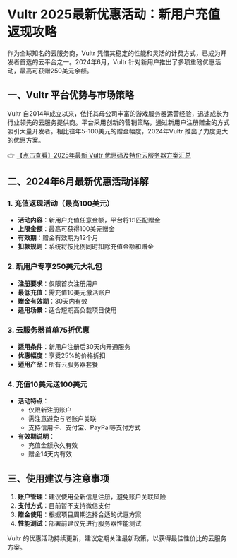 # Vultr 2025最新优惠活动：新用户充值返现攻略

作为全球知名的云服务商，Vultr 凭借其稳定的性能和灵活的计费方式，已成为开发者首选的云平台之一。2024年6月，Vultr 针对新用户推出了多项重磅优惠活动，最高可获赠250美元余额。

## 一、Vultr 平台优势与市场策略

Vultr 自2014年成立以来，依托其母公司丰富的游戏服务器运营经验，迅速成长为行业领先的云服务提供商。平台采用创新的营销策略，通过新用户注册赠金的方式吸引大量开发者。相比往年5-100美元的赠金幅度，2024年Vultr 推出了力度更大的优惠方案。

👉 [【点击查看】2025年最新 Vultr 优惠码及特价云服务器方案汇总](https://bit.ly/VuLtr)

## 二、2024年6月最新优惠活动详解

### 1. 充值返现活动（最高100美元）
- **活动内容**：新用户充值任意金额，平台将1:1匹配赠金
- **上限金额**：最高可获得100美元赠金
- **有效期**：赠金有效期为12个月
- **扣款规则**：系统将按比例同时扣除充值金额和赠金

### 2. 新用户专享250美元大礼包
- **注册要求**：仅限首次注册用户
- **最低充值**：需充值10美元激活账户
- **赠金有效期**：30天内有效
- **适用场景**：适合短期高负载项目使用

### 3. 云服务器首单75折优惠
- **适用条件**：新用户注册后30天内开通服务
- **优惠幅度**：享受25%的价格折扣
- **适用产品**：所有云服务器套餐

### 4. 充值10美元送100美元
- **活动特点**：
  - 仅限新注册账户
  - 需注意避免与老账户关联
  - 支持信用卡、支付宝、PayPal等支付方式
- **有效期说明**：
  - 充值金额永久有效
  - 赠金14天内有效

## 三、使用建议与注意事项

1. **账户管理**：建议使用全新信息注册，避免账户关联风险
2. **支付方式**：目前暂不支持微信支付
3. **赠金使用**：根据项目周期选择合适的优惠方案
4. **性能测试**：部署前建议先进行服务器性能测试

Vultr 的优惠活动持续更新，建议定期关注最新政策，以获得最佳性价比的云服务方案。